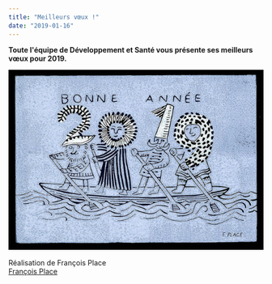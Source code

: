 ```yaml
---
title: "Meilleurs vœux !"
date: "2019-01-16"
---
```


**Toute l'équipe de Développement et Santé vous présente ses meilleurs vœux pour 2019.**

![](f-place-voeux2019.jpg)

Réalisation de François Place  
<a href="https://www.francois-place.fr/" target="_blank" rel="noopener">François Place</a>
